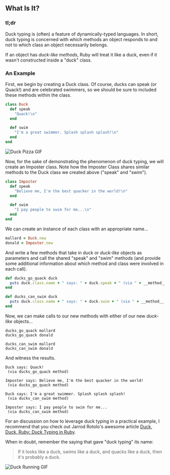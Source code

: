 ## What Is It?

### tl;dr

Duck typing is (often) a feature of dynamically-typed languages. In short, duck typing is concerned with which methods an object responds to and not to which class an object necessarily belongs.

If an object has *duck-like methods*, Ruby will treat it like a duck, even if it wasn't constructed inside a "duck" class.

### An Example

First, we begin by creating a Duck class. Of course, ducks can speak (or Quack!) and are celebrated swimmers, so we should be sure to included these methods within the class.

```ruby
class Duck
  def speak
    "Quack!\n"
  end

  def swim
    "I'm a great swimmer. Splash splash splash!\n"
  end
end
```

![Duck Pizza GIF](http://cdn.jsears.co/duck_pizza.gif)

Now, for the sake of demonstrating the phenomenon of duck typing, we will create an Imposter class. Note how the Imposter Class shares similar methods to the Duck class we created above ("speak" and "swim").

```ruby
class Imposter
  def speak
    "Believe me, I'm the best quacker in the world!\n"
  end

  def swim
    "I pay people to swim for me...\n"
  end
end
```

We can create an instance of each class with an appropriate name...

```ruby
mallard = Duck.new
donald = Imposter.new
```

And write a few methods that take in duck or *duck-like* objects as parameters and call the shared "speak" and "swim" methods (and provide some additional information about which method and class were involved in each call).

```ruby
def ducks_go_quack duck
  puts duck.class.name + " says: " + duck.speak + " (via " + __method__.to_s + " method)\n\n"
end

def ducks_can_swim duck
  puts duck.class.name + " says: " + duck.swim + " (via " + __method__.to_s + " method)\n\n"
end
```

Now, we can make calls to our new methods with either of our new *duck-like* objects...

```
ducks_go_quack mallard
ducks_go_quack donald

ducks_can_swim mallard
ducks_can_swim donald
```

And witness the results.

```
Duck says: Quack!
 (via ducks_go_quack method)

Imposter says: Believe me, I'm the best quacker in the world!
 (via ducks_go_quack method)

Duck says: I'm a great swimmer. Splash splash splash!
 (via ducks_can_swim method)

Imposter says: I pay people to swim for me...
 (via ducks_can_swim method)
```

For an discussion on how to leverage duck typing in a practical example, I recommend that you check out Jarrod Rotolo's awesome article [Duck, Duck, Ruby: Duck Typing in Ruby](http://revelry.co/duck-typing-with-ruby/ "Duck, Duck, Ruby: Duck Typing in Ruby").

When in doubt, remember the saying that gave "duck typing" its name:

> If it looks like a duck, swims like a duck, and quacks like a duck, then it's probably a duck.

![Duck Running GIF](http://cdn.jsears.co/duck_running.gif)

